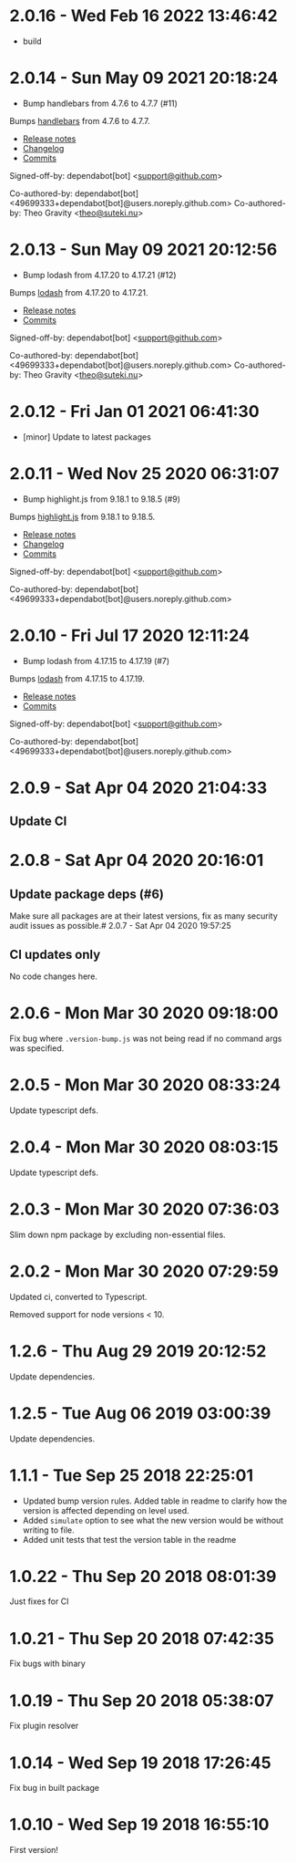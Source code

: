 # 2.0.16 - Wed Feb 16 2022 13:46:42

- build

# 2.0.14 - Sun May 09 2021 20:18:24

- Bump handlebars from 4.7.6 to 4.7.7 (#11)

Bumps [handlebars](https://github.com/wycats/handlebars.js) from 4.7.6 to 4.7.7.
- [Release notes](https://github.com/wycats/handlebars.js/releases)
- [Changelog](https://github.com/handlebars-lang/handlebars.js/blob/master/release-notes.md)
- [Commits](https://github.com/wycats/handlebars.js/compare/v4.7.6...v4.7.7)

Signed-off-by: dependabot[bot] &lt;support@github.com&gt;

Co-authored-by: dependabot[bot] &lt;49699333+dependabot[bot]@users.noreply.github.com&gt;
Co-authored-by: Theo Gravity &lt;theo@suteki.nu&gt;

# 2.0.13 - Sun May 09 2021 20:12:56

- Bump lodash from 4.17.20 to 4.17.21 (#12)

Bumps [lodash](https://github.com/lodash/lodash) from 4.17.20 to 4.17.21.
- [Release notes](https://github.com/lodash/lodash/releases)
- [Commits](https://github.com/lodash/lodash/compare/4.17.20...4.17.21)

Signed-off-by: dependabot[bot] &lt;support@github.com&gt;

Co-authored-by: dependabot[bot] &lt;49699333+dependabot[bot]@users.noreply.github.com&gt;
Co-authored-by: Theo Gravity &lt;theo@suteki.nu&gt;

# 2.0.12 - Fri Jan 01 2021 06:41:30

- [minor] Update to latest packages

# 2.0.11 - Wed Nov 25 2020 06:31:07

- Bump highlight.js from 9.18.1 to 9.18.5 (#9)

Bumps [highlight.js](https://github.com/highlightjs/highlight.js) from 9.18.1 to 9.18.5.
- [Release notes](https://github.com/highlightjs/highlight.js/releases)
- [Changelog](https://github.com/highlightjs/highlight.js/blob/9.18.5/CHANGES.md)
- [Commits](https://github.com/highlightjs/highlight.js/compare/9.18.1...9.18.5)

Signed-off-by: dependabot[bot] &lt;support@github.com&gt;

Co-authored-by: dependabot[bot] &lt;49699333+dependabot[bot]@users.noreply.github.com&gt;

# 2.0.10 - Fri Jul 17 2020 12:11:24

- Bump lodash from 4.17.15 to 4.17.19 (#7)

Bumps [lodash](https://github.com/lodash/lodash) from 4.17.15 to 4.17.19.
- [Release notes](https://github.com/lodash/lodash/releases)
- [Commits](https://github.com/lodash/lodash/compare/4.17.15...4.17.19)

Signed-off-by: dependabot[bot] &lt;support@github.com&gt;

Co-authored-by: dependabot[bot] &lt;49699333+dependabot[bot]@users.noreply.github.com&gt;

# 2.0.9 - Sat Apr 04 2020 21:04:33

## Update CI

# 2.0.8 - Sat Apr 04 2020 20:16:01

## Update package deps (#6)

Make sure all packages are at their latest versions, fix as many security audit issues as possible.# 2.0.7 - Sat Apr 04 2020 19:57:25

## CI updates only

No code changes here.

# 2.0.6 - Mon Mar 30 2020 09:18:00

Fix bug where `.version-bump.js` was not being read if no command args was specified.

# 2.0.5 - Mon Mar 30 2020 08:33:24

Update typescript defs.

# 2.0.4 - Mon Mar 30 2020 08:03:15

Update typescript defs.

# 2.0.3 - Mon Mar 30 2020 07:36:03

Slim down npm package by excluding non-essential files.

# 2.0.2 - Mon Mar 30 2020 07:29:59

Updated ci, converted to Typescript.

Removed support for node versions < 10.

# 1.2.6 - Thu Aug 29 2019 20:12:52

Update dependencies.

# 1.2.5 - Tue Aug 06 2019 03:00:39

Update dependencies.

# 1.1.1 - Tue Sep 25 2018 22:25:01

- Updated bump version rules. Added table in readme to clarify how the version is affected depending on level used.
- Added `simulate` option to see what the new version would be without writing to file.
- Added unit tests that test the version table in the readme

# 1.0.22 - Thu Sep 20 2018 08:01:39

Just fixes for CI

# 1.0.21 - Thu Sep 20 2018 07:42:35

Fix bugs with binary

# 1.0.19 - Thu Sep 20 2018 05:38:07

Fix plugin resolver

# 1.0.14 - Wed Sep 19 2018 17:26:45

Fix bug in built package

# 1.0.10 - Wed Sep 19 2018 16:55:10

First version!

